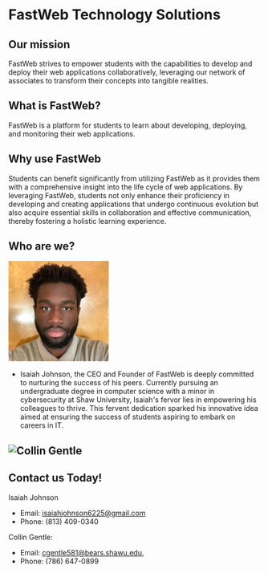 # FastWeb Technology Solutions

## Our mission

FastWeb strives to empower students with the capabilities to develop and deploy their web applications collaboratively, leveraging our network of associates to transform their concepts into tangible realities. 

## What is FastWeb?

FastWeb is a platform for students to learn about developing, deploying, and monitoring their web applications. 

## Why use FastWeb

Students can benefit significantly from utilizing FastWeb as it provides them with a comprehensive insight into the life cycle of web applications. By leveraging FastWeb, students not only enhance their proficiency in developing and creating applications that undergo continuous evolution but also acquire essential skills in collaboration and effective communication, thereby fostering a holistic learning experience.

## Who are we? 
![Isaiah Johnson](isaiah.jpeg)
- Isaiah Johnson, the CEO and Founder of FastWeb is deeply committed to nurturing the success of his peers. Currently pursuing an undergraduate degree in computer science with a minor in cybersecurity at Shaw University, Isaiah's fervor lies in empowering his colleagues to thrive. This fervent dedication sparked his innovative idea aimed at ensuring the success of students aspiring to embark on careers in IT.

![Collin Gentle](collin.jpg)
-

## Contact us Today!

Isaiah Johnson 
- Email: isaiahjohnson6225@gmail.com
- Phone: (813) 409-0340

Collin Gentle: 
- Email: cgentle581@bears.shawu.edu, 
- Phone: (786) 647-0899
